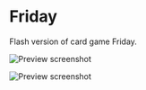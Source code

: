 Friday
======

Flash version of card game Friday.

![Preview screenshot](https://raw.github.com/zhangxin840/friday/master/screenShot1.jpg)

![Preview screenshot](https://raw.github.com/zhangxin840/friday/master/screenShot2.jpg)
